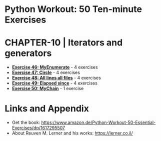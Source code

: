 # Python Workout: 50 Ten-minute Exercises
# CHAPTER-10 | Iterators and generators

* **[Exercise 46: MyEnumerate](https://github.com/nihathalici/Python-Workout-50-Ten-minute-Exercises/tree/main/CHPT-10-Iterators-and-generators/Exer-46-MyEnumerate)** - 4 exercises
* **[Exercise 47: Circle](https://github.com/nihathalici/Python-Workout-50-Ten-minute-Exercises/tree/main/CHPT-10-Iterators-and-generators/Exer-47-Circle)** - 4 exercises
* **[Exercise 48: All lines all files](https://github.com/nihathalici/Python-Workout-50-Ten-minute-Exercises/tree/main/CHPT-10-Iterators-and-generators/Exer-48-All-lines-all-files)** - 4 exercises
* **[Exercise 49: Elapsed since](https://github.com/nihathalici/Python-Workout-50-Ten-minute-Exercises/tree/main/CHPT-10-Iterators-and-generators/Exer-49-Elapsed-since)** - 4 exercises
* **[Exercise 50: MyChain](https://github.com/nihathalici/Python-Workout-50-Ten-minute-Exercises/tree/main/CHPT-10-Iterators-and-generators/Exer-50-MyChain)** - 1 exercise


Links and Appendix
========================================================

- Get the book: https://www.amazon.de/Python-Workout-50-Essential-Exercises/dp/1617295507
- About Reuven M. Lerner and his works: https://lerner.co.il/
